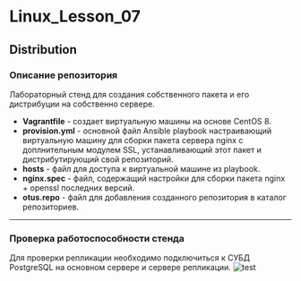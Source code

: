 # Linux_Lesson_07
## Distribution
### Описание репозитория

Лабораторный стенд для создания собственного пакета и его дистрибуции на собственно сервере. 

- **Vagrantfile** - создает виртуальную машины на основе СentOS 8.
- **provision.yml** - основной файл Ansible playbook настраивающий виртуальную машину для сборки пакета сервера nginx с доплнительным модулем SSL, устанавливающий этот пакет и дистрибутирующий свой репозиторий.
- **hosts** - файл для доступа к виртуальной машине из playbook.
- **nginx.spec** - файл, содержащий настройки для сборки пакета nginx + openssl последних версий.
- **otus.repo** - файл для добавления созданного репозитория в каталог репозиториев.

 ---
 ### Проверка работоспособности стенда
Для проверки репликации необходимо подключиться к СУБД PostgreSQL на основном сервере и сервере репликации. 
![test](https://github.com/darknetworm/Linux_Lesson_07/assets/82410807/f0fc7508-dc61-47db-ab05-30d6d48cff75)
